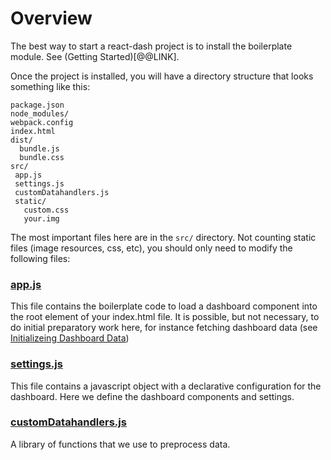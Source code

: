 # Overview

The best way to start a react-dash project is to install the boilerplate module. See (Getting Started)[@@LINK].

Once the project is installed, you will have a directory structure that looks something like this:

```
package.json
node_modules/
webpack.config
index.html
dist/
  bundle.js
  bundle.css
src/
 app.js
 settings.js
 customDatahandlers.js
 static/
   custom.css
   your.img
```

The most important files here are in the `src/` directory. Not counting static files (image resources, css, etc), you should only need to modify the following files:

### [app.js](X@@LINK)
This file contains the boilerplate code to load a dashboard component into the root element of your index.html file. It is possible, but not necessary, to do initial preparatory work here, for instance fetching dashboard data (see [Initializeing Dashboard Data](@@LINK))


### [settings.js](@@LINK) 
This file contains a javascript object with a declarative configuration for the dashboard. Here we define the dashboard components and settings.

### [customDatahandlers.js](@@LINK)
A library of functions that we use to preprocess data.
